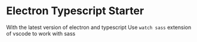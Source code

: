 # Electron Typescript Starter

With the latest version of electron and typescript
Use `watch sass` extension of vscode to work with sass
